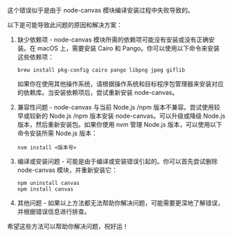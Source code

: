这个错误似乎是由于 node-canvas 模块编译安装过程中失败导致的。

以下是可能导致此问题的原因和解决方案：

1. 缺少依赖项 - node-canvas 模块所需的依赖项可能没有安装或没有正确安装。在 macOS 上，需要安装 Cairo 和 Pango。你可以使用以下命令来安装这些依赖项：

   ```
   brew install pkg-config cairo pango libpng jpeg giflib
   ```

   如果你在使用其他操作系统，请根据操作系统和目标程序包管理器来安装对应的依赖库。当安装依赖项后，尝试重新安装 node-canvas。

2. 兼容性问题 - node-canvas 与当前 Node.js /npm 版本不兼容。尝试使用较早或较新的 Node.js /npm 版本安装 node-canvas。可以升级或降级 Node.js 版本，然后重新安装包。如果你使用 nvm 管理 Node.js 版本，可以使用以下命令安装所需 Node.js 版本：

   ```
   nvm install <版本号>
   ```

3. 编译或安装问题 - 可能是由于编译或安装错误引起的。你可以首先尝试删除 node-canvas 模块，并重新安装它：

   ```
   npm uninstall canvas
   npm install canvas
   ```

4. 其他问题 - 如果以上方法都无法帮助你解决问题，可能需要更深地了解错误，并根据错误信息进行排查。

希望这些方法可以帮助你解决问题，祝好运！
